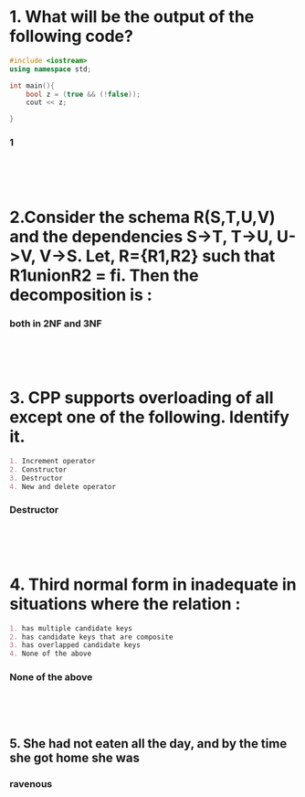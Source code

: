 # 1. What will be the output of the following code?

```cpp
#include <iostream>
using namespace std;

int main(){
    bool z = (true && (!false));
    cout << z;

}
```

### 1

&nbsp;

&nbsp;

# 2.Consider the schema R(S,T,U,V) and the dependencies S->T, T->U, U->V, V->S. Let, R={R1,R2} such that R1unionR2 = fi. Then the decomposition is :

### both in 2NF and 3NF

&nbsp;

&nbsp;

# 3. CPP supports overloading of all except one of the following. Identify it.

```md
1. Increment operator
2. Constructor
3. Destructor
4. New and delete operator
```

### Destructor

&nbsp;

&nbsp;

# 4. Third normal form in inadequate in situations where the relation :

```md
1. has multiple candidate keys
2. has candidate keys that are composite
3. has overlapped candidate keys
4. None of the above
```

### None of the above

&nbsp;

&nbsp;

## 5. She had not eaten all the day, and by the time she got home she was

### ravenous

